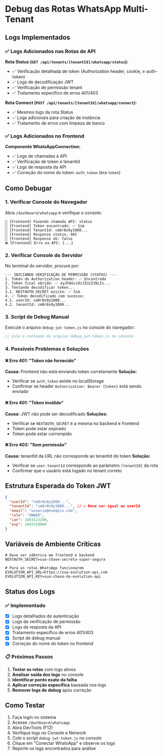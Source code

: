 # Debug das Rotas WhatsApp Multi-Tenant

## Logs Implementados

### ✅ Logs Adicionados nas Rotas de API

**Rota Status (`GET /api/tenants/[tenantId]/whatsapp/status`):**
- ✅ Verificação detalhada de token (Authorization header, cookie, x-auth-token)
- ✅ Logs de decodificação JWT
- ✅ Verificação de permissão tenant
- ✅ Tratamento específico de erros 401/403

**Rota Connect (`POST /api/tenants/[tenantId]/whatsapp/connect`):**
- ✅ Mesmos logs da rota Status
- ✅ Logs adicionais para criação de instância
- ✅ Tratamento de erros com limpeza de banco

### ✅ Logs Adicionados no Frontend

**Componente WhatsAppConnection:**
- ✅ Logs de chamadas à API
- ✅ Verificação de token e tenantId
- ✅ Logs de resposta da API
- ✅ Correção do nome do token: `auth_token` (era `token`)

## Como Debugar

### 1. **Verificar Console do Navegador**

Abra `/dashboard/whatsapp` e verifique o console:

```
🔐 [Frontend] Fazendo chamada API: status
🔐 [Frontend] Token encontrado: ✅ Sim
🔐 [Frontend] TenantId: cm0r8x9y1000...
📡 [Frontend] Response status: 401
📡 [Frontend] Response ok: false
❌ [Frontend] Erro na API: {...}
```

### 2. **Verificar Console do Servidor**

No terminal do servidor, procure por:

```
--- INICIANDO VERIFICAÇÃO DE PERMISSÃO (STATUS) ---
1. Token do Authorization header: ✅ Encontrado
2. Token final obtido: ✅ eyJhbGciOiJIUzI1NiIs...
3. Tentando decodificar token...
3.1. NEXTAUTH_SECRET existe: ✅ Sim
4. ✅ Token decodificado com sucesso:
4.1. userId: cm0r8x9y1000...
4.2. tenantId: cm0r8x9y1000...
```

### 3. **Script de Debug Manual**

Execute o arquivo `debug-jwt-token.js` no console do navegador:

```javascript
// Cole o conteúdo do arquivo debug-jwt-token.js no console
```

### 4. **Possíveis Problemas e Soluções**

#### ❌ **Erro 401: "Token não fornecido"**
**Causa:** Frontend não está enviando token corretamente
**Solução:** 
- Verificar se `auth_token` existe no localStorage
- Confirmar se header `Authorization: Bearer {token}` está sendo enviado

#### ❌ **Erro 401: "Token inválido"** 
**Causa:** JWT não pode ser decodificado
**Soluções:**
- Verificar se `NEXTAUTH_SECRET` é a mesma no backend e frontend
- Token pode estar expirado
- Token pode estar corrompido

#### ❌ **Erro 403: "Sem permissão"**
**Causa:** tenantId da URL não corresponde ao tenantId do token
**Solução:**
- Verificar se `user.tenantId` corresponde ao parâmetro `[tenantId]` da rota
- Confirmar que o usuário está logado no tenant correto

## Estrutura Esperada do Token JWT

```json
{
  "userId": "cm0r8x9y1000...",
  "tenantId": "cm0r8x9y1000...", // ← Deve ser igual ao userId
  "email": "usuario@exemplo.com",
  "role": "OWNER",
  "iat": 1693123200,
  "exp": 1693728000
}
```

## Variáveis de Ambiente Críticas

```env
# Deve ser idêntica em frontend e backend
NEXTAUTH_SECRET=sua-chave-secreta-super-segura

# Para as rotas WhatsApp funcionarem
EVOLUTION_API_URL=https://sua-evolution-api.com
EVOLUTION_API_KEY=sua-chave-da-evolution-api
```

## Status dos Logs

### ✅ Implementado
- [x] Logs detalhados de autenticação
- [x] Logs de verificação de permissão
- [x] Logs de resposta da API
- [x] Tratamento específico de erros 401/403
- [x] Script de debug manual
- [x] Correção do nome do token no frontend

### 📋 Próximos Passos

1. **Testar as rotas** com logs ativos
2. **Analisar saída dos logs** no console
3. **Identificar ponto exato da falha**
4. **Aplicar correção específica** baseada nos logs
5. **Remover logs de debug** após correção

## Como Testar

1. Faça login no sistema
2. Acesse `/dashboard/whatsapp`
3. Abra DevTools (F12)
4. Verifique logs no Console e Network
5. Cole o script `debug-jwt-token.js` no console
6. Clique em "Conectar WhatsApp" e observe os logs
7. Reporte os logs encontrados para análise
